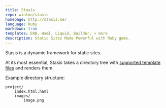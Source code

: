 ```yaml
---
title: Stasis
repo: winton/stasis
homepage: http://stasis.me/
language: Ruby
markdown: true
templates: ERB, Haml, Liquid, Builder, + more
description: Static Sites Made Powerful with Ruby gems.
---
```


Stasis is a dynamic framework for static sites.

At its most essential, Stasis takes a directory tree with [supported template files](#supported_markup_languages) and renders them.

Example directory structure:

<!-- language:console -->

    project/
        index.html.haml
        images/
            image.png
